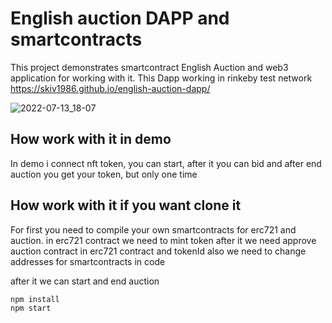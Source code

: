 # English auction DAPP and smartcontracts 

This project demonstrates smartcontract  English Auction and web3 application for working with it. This Dapp working in rinkeby test network https://skiv1986.github.io/english-auction-dapp/

![2022-07-13_18-07](https://user-images.githubusercontent.com/47149321/178767498-68d36608-3271-4ee4-8f50-58d5f1b9f79d.jpg)

## How work with it in demo
In demo i connect nft token, you can start, after it you can bid and after end auction you get your token, but only one time

## How work with it if you want clone it

For first you need to compile your own smartcontracts for erc721 and auction.
in erc721 contract we need to mint token
after it we need approve auction contract in erc721 contract and tokenId
also we need to change addresses for smartcontracts in code

after it we can start and end auction

```shell
npm install
npm start
```


